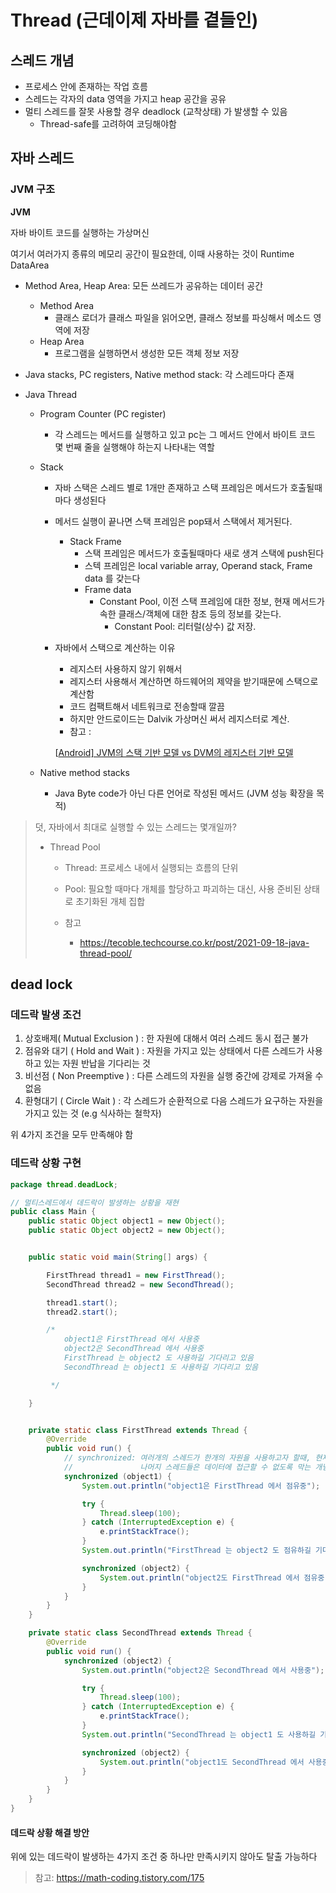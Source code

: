 # Thread (근데이제 자바를 곁들인)

## 스레드 개념 
   + 프로세스 안에  존재하는 작업 흐름 
   + 스레드는 각자의 data 영역을 가지고 heap 공간을 공유 
   + 멀티 스레드를 잘못 사용할 경우 deadlock (교착상태) 가 발생할 수 있음 
     + Thread-safe를 고려하여 코딩해야함 





## 자바 스레드 

### JVM 구조 


**JVM**

자바 바이트 코드를 실행하는 가상머신

여기서 여러가지 종류의 메모리 공간이 필요한데, 이때 사용하는 것이 Runtime DataArea

- Method Area, Heap Area: 모든 쓰레드가 공유하는 데이터 공간

  - Method Area
    - 클래스 로더가 클래스 파일을 읽어오면, 클래스 정보를 파싱해서 메소드 영역에 저장
  - Heap Area
    - 프로그램을 실행하면서 생성한 모든 객체 정보 저장

- Java stacks, PC registers, Native method stack: 각 스레드마다 존재

- Java Thread

  - Program Counter (PC register)

    - 각 스레드는 메서드를 실행하고 있고 pc는 그 메서드 안에서 바이트 코드 몇 번째 줄을 실행해야 하는지 나타내는 역할

  - Stack

    - 자바 스택은 스레드 별로 1개만 존재하고 스택 프레임은 메서드가 호출될때마다 생성된다

    - 메서드 실행이 끝나면 스택 프레임은 pop돼서 스택에서 제거된다.

      - Stack Frame
        - 스택 프레임은 메서드가 호출될때마다 새로 생겨 스택에 push된다
        - 스텍 프레임은 local variable array, Operand stack, Frame data 를 갖는다
        - Frame data
          - Constant Pool, 이전 스택 프레임에 대한 정보, 현재 메서드가 속한 클래스/객체에 대한 참조 등의 정보를 갖는다.
            - Constant Pool: 리터럴(상수) 값 저장.

    - 자바에서 스택으로 계산하는 이유

      - 레지스터 사용하지 않기 위해서
      - 레지스터 사용해서 계산하면 하드웨어의 제약을 받기때문에 스택으로 계산함
      - 코드 컴팩트해서 네트워크로 전송할때 깔끔
      - 하지만 안드로이드는 Dalvik 가상머신 써서 레지스터로 계산.
      - 참고 :

      [[Android\] JVM의 스택 기반 모델 vs DVM의 레지스터 기반 모델](https://s2choco.tistory.com/13)

  - Native method stacks

    - Java Byte code가 아닌 다른 언어로 작성된 메서드  (JVM 성능 확장을 목적)





> 덧, 자바에서 최대로 실행할 수 있는 스레드는 몇개일까?
>
> + Thread Pool
>
>   + Thread: 프로세스 내에서 실행되는 흐름의 단위 
>   + Pool: 필요할 때마다 개체를 할당하고 파괴하는 대신, 사용 준비된 상태로 초기화된 개체 집합
>
>   + 참고
>     + https://tecoble.techcourse.co.kr/post/2021-09-18-java-thread-pool/
>
> 



## dead lock 



### 데드락 발생 조건 

1. 상호배제( Mutual Exclusion ) : 한 자원에 대해서 여러 스레드 동시 접근 불가
2. 점유와 대기 ( Hold and Wait ) : 자원을 가지고 있는 상태에서 다른 스레드가 사용하고 있는 자원 반납을 기다리는 것 
3. 비선점  ( Non Preemptive ) : 다른 스레드의 자원을 실행 중간에 강제로 가져올 수 없음 
4. 환형대기  ( Circle Wait ) : 각 스레드가 순환적으로 다음 스레드가 요구하는 자원을 가지고 있는 것 (e.g 식사하는 철학자)

 

위 4가지 조건을 모두 만족해야 함 



### 데드락 상황 구현 

```java
package thread.deadLock;

// 멀티스레드에서 데드락이 발생하는 상황을 재현
public class Main {
    public static Object object1 = new Object();
    public static Object object2 = new Object();


    public static void main(String[] args) {

        FirstThread thread1 = new FirstThread();
        SecondThread thread2 = new SecondThread();

        thread1.start();
        thread2.start();

        /*
            object1은 FirstThread 에서 사용중
            object2은 SecondThread 에서 사용중
            FirstThread 는 object2 도 사용하길 기다리고 있음
            SecondThread 는 object1 도 사용하길 기다리고 있음

         */

    }


    private static class FirstThread extends Thread {
        @Override
        public void run() {
            // synchronized: 여러개의 스레드가 한개의 자원을 사용하고자 할때, 현재 데이터를 사용하고 있는 해당 스레드를 제외하고 
            //               나머지 스레드들은 데이터에 접근할 수 없도록 막는 개념 
            synchronized (object1) {
                System.out.println("object1은 FirstThread 에서 점유중");

                try {
                    Thread.sleep(100);
                } catch (InterruptedException e) {
                    e.printStackTrace();
                }
                System.out.println("FirstThread 는 object2 도 점유하길 기다리고 있음");

                synchronized (object2) {
                    System.out.println("object2도 FirstThread 에서 점유중");
                }
            }
        }
    }

    private static class SecondThread extends Thread {
        @Override
        public void run() {
            synchronized (object2) {
                System.out.println("object2은 SecondThread 에서 사용중");

                try {
                    Thread.sleep(100);
                } catch (InterruptedException e) {
                    e.printStackTrace();
                }
                System.out.println("SecondThread 는 object1 도 사용하길 기다리고 있음");

                synchronized (object2) {
                    System.out.println("object1도 SecondThread 에서 사용중");
                }
            }
        }
    }
}
```



#### 데드락 상황 해결 방안 

위에 있는 데드락이 발생하는 4가지 조건 중 하나만 만족시키지 않아도 탈출 가능하다 

> 참고: https://math-coding.tistory.com/175
